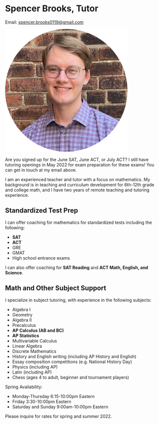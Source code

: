 # Spencer Brooks, Tutor

Email: [spencer.brooks0119@gmail.com](mailto:spencer.brooks0119@gmail.com)

![Spencer Brooks](./assets/img/spencer_brooks_portrait.png)

Are you signed up for the June SAT, June ACT, or July ACT? I still have tutoring openings in  May 2022 for exam preparation for these exams! You can get in touch at my email above.

I am an experienced teacher and tutor with a focus on mathematics. My background is in teaching and curriculum development for 6th-12th grade and college math, and I have two years of remote teaching and tutoring experience.

## Standardized Test Prep
I can offer coaching for mathematics for standardized tests including the following:
- **SAT**
- **ACT**
- GRE
- GMAT
- High school entrance exams

I can also offer coaching for **SAT Reading** and **ACT Math, English, and Science**.

## Math and Other Subject Support
I specialize in subject tutoring, with experience in the following subjects:
- Algebra I
- Geometry
- Algebra II
- Precalculus
- **AP Calculus (AB and BC)**
- **AP Statistics**
- Multivariable Calculus
- Linear Algebra
- Discrete Mathematics
- History and English writing (including AP History and English)
- Essay composition competitions (e.g. National History Day)
- Physics (including AP)
- Latin (including AP)
- Chess (ages 4 to adult, beginner and tournament players)

Spring Availability:
- Monday-Thursday 6:15-10:00pm Eastern
- Friday 3:30-10:00pm Eastern
- Saturday and Sunday 9:00am-10:00pm Eastern

Please inquire for rates for spring and summer 2022.
